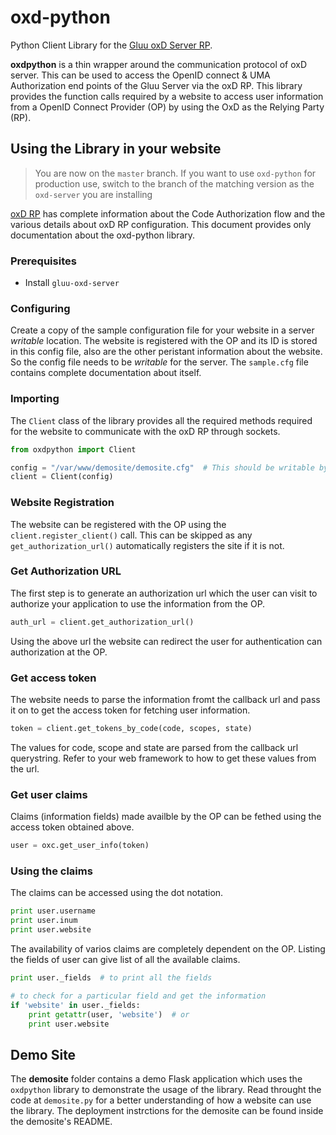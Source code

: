 # oxd-python
Python Client Library for the [Gluu oxD Server RP](http://ox.gluu.org/doku.php?id=oxd:rp).

**oxdpython** is a thin wrapper around the communication protocol of oxD server. This can be used to access the OpenID connect & UMA Authorization end points of the Gluu Server via the oxD RP. This library provides the function calls required by a website to access user information from a OpenID Connect Provider (OP) by using the OxD as the Relying Party (RP).

## Using the Library in your website

> You are now on the `master` branch. If you want to use `oxd-python` for production use, switch to the branch of the matching version as the `oxd-server` you are installing

[oxD RP](http://ox.gluu.org/doku.php?id=oxd:rp) has complete information about the Code Authorization flow and the various details about oxD RP configuration. This document provides only documentation about the oxd-python library.

### Prerequisites

* Install `gluu-oxd-server`

### Configuring

Create a copy of the sample configuration file for your website in a server *writable* location. The website is registered with the OP and its ID is stored in this config file, also are the other peristant information about the website. So the config file needs to be *writable* for the server. The `sample.cfg` file contains complete documentation about itself.


### Importing

The `Client` class of the library provides all the required methods required for the website to communicate with the oxD RP through sockets.

```python
from oxdpython import Client

config = "/var/www/demosite/demosite.cfg"  # This should be writable by the server
client = Client(config)
```

### Website Registration

The website can be registered with the OP using the `client.register_client()` call. This can be skipped as any `get_authorization_url()` automatically registers the site if it is not.

### Get Authorization URL

The first step is to generate an authorization url which the user can visit to authorize your application to use the information from the OP.

```python
auth_url = client.get_authorization_url()
```
Using the above url the website can redirect the user for authentication can authorization at the OP.

### Get access token

The website needs to parse the information fromt the callback url and pass it on to get the access token for fetching user information.

```python
token = client.get_tokens_by_code(code, scopes, state)
```
The values for code, scope and state are parsed from the callback url querystring. Refer to your web framework to how to get these values from the url.

### Get user claims

Claims (information fields) made availble by the OP can be fethed using the access token obtained above.

```python
user = oxc.get_user_info(token)
```

### Using the claims

The claims can be accessed using the dot notation.
```python
print user.username
print user.inum
print user.website
```
The availability of varios claims are completely dependent on the OP. Listing the fields of user can give list of all the available claims.

```python
print user._fields  # to print all the fields

# to check for a particular field and get the information
if 'website' in user._fields:
    print getattr(user, 'website')  # or
    print user.website
```

## Demo Site

The **demosite** folder contains a demo Flask application which uses the `oxdpython` library to demonstrate the usage of the library. Read throught the code at `demosite.py` for a better understanding of how a website can use the library. The deployment instrctions for the demosite can be found inside the demosite's README.


